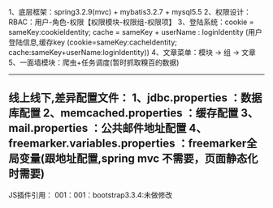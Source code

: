 1、底层框架：spring3.2.9(mvc) + mybatis3.2.7 + mysql5.5
2、权限设计：RBAC：用户-角色-权限【权限模块-权限组-权限项】
3、登陆系统：cookie = sameKey:cookieIdentity; cache = sameKey + userName : loginIdentity
(用户登陆信息,缓存key (cookie=sameKey:cacheIdentity; cache:sameKey+userName:loginIdentity))
4、文章菜单：模块 -> 组 -> 文章
5、一面墙模块：爬虫+任务调度(暂时抓取糗百的数据)

-----------------------------------------------
线上线下,差异配置文件：
	1、jdbc.properties							：数据库配置
	2、memcached.properties						：缓存配置
	3、mail.properties							：公共邮件地址配置
	4、freemarker.variables.properties			：freemarker全局变量(跟地址配置,spring mvc 不需要，页面静态化时需要)
-----------------------------------------------
JS插件引用：
	001：001：bootstrap3.3.4:未做修改